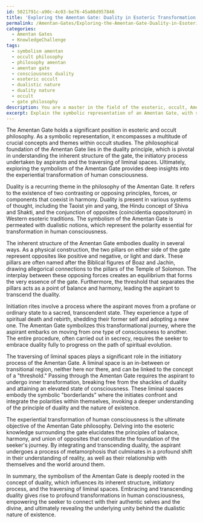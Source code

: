 ```yaml
---
id: 5021791c-a90c-4c03-be76-45a08d957846
title: 'Exploring the Amentan Gate: Duality in Esoteric Transformation'
permalink: /Amentan-Gates/Exploring-the-Amentan-Gate-Duality-in-Esoteric-Transformation/
categories:
  - Amentan Gates
  - KnowledgeChallenge
tags:
  - symbolism amentan
  - occult philosophy
  - philosophy amentan
  - amentan gate
  - consciousness duality
  - esoteric occult
  - dualistic nature
  - duality nature
  - occult
  - gate philosophy
description: You are a master in the field of the esoteric, occult, Amentan Gates and Education. You are a writer of tests, challenges, books and deep knowledge on Amentan Gates for initiates and students to gain deep insights and understanding from. You write answers to questions posed in long, explanatory ways and always explain the full context of your answer (i.e., related concepts, formulas, examples, or history), as well as the step-by-step thinking process you take to answer the challenges. Be rigorous and thorough, and summarize the key themes, ideas, and conclusions at the end.
excerpt: Explain the symbolic representation of an Amentan Gate, with specific emphasis on the philosophical concept of duality, while incorporating the connections between its inherent structure, initiatory process, and the traversing of liminal spaces in relation to the experiential transformation of human consciousness.
---
```

The Amentan Gate holds a significant position in esoteric and occult philosophy. As a symbolic representation, it encompasses a multitude of crucial concepts and themes within occult studies. The philosophical foundation of the Amentan Gate lies in the duality principle, which is pivotal in understanding the inherent structure of the gate, the initiatory process undertaken by aspirants and the traversing of liminal spaces. Ultimately, exploring the symbolism of the Amentan Gate provides deep insights into the experiential transformation of human consciousness.

Duality is a recurring theme in the philosophy of the Amentan Gate. It refers to the existence of two contrasting or opposing principles, forces, or components that coexist in harmony. Duality is present in various systems of thought, including the Taoist yin and yang, the Hindu concept of Shiva and Shakti, and the conjunction of opposites (coincidentia oppositorum) in Western esoteric traditions. The symbolism of the Amentan Gate is permeated with dualistic notions, which represent the polarity essential for transformation in human consciousness.

The inherent structure of the Amentan Gate embodies duality in several ways. As a physical construction, the two pillars on either side of the gate represent opposites like positive and negative, or light and dark. These pillars are often named after the Biblical figures of Boaz and Jachin, drawing allegorical connections to the pillars of the Temple of Solomon. The interplay between these opposing forces creates an equilibrium that forms the very essence of the gate. Furthermore, the threshold that separates the pillars acts as a point of balance and harmony, leading the aspirant to transcend the duality.

Initiation rites involve a process where the aspirant moves from a profane or ordinary state to a sacred, transcendent state. They experience a type of spiritual death and rebirth, shedding their former self and adopting a new one. The Amentan Gate symbolizes this transformational journey, where the aspirant embarks on moving from one type of consciousness to another. The entire procedure, often carried out in secrecy, requires the seeker to embrace duality fully to progress on the path of spiritual evolution.

The traversing of liminal spaces plays a significant role in the initiatory process of the Amentan Gate. A liminal space is an in-between or transitional region, neither here nor there, and can be linked to the concept of a "threshold." Passing through the Amentan Gate requires the aspirant to undergo inner transformation, breaking free from the shackles of duality and attaining an elevated state of consciousness. These liminal spaces embody the symbolic "borderlands" where the initiates confront and integrate the polarities within themselves, invoking a deeper understanding of the principle of duality and the nature of existence.

The experiential transformation of human consciousness is the ultimate objective of the Amentan Gate philosophy. Delving into the esoteric knowledge surrounding the gate elucidates the principles of balance, harmony, and union of opposites that constitute the foundation of the seeker's journey. By integrating and transcending duality, the aspirant undergoes a process of metamorphosis that culminates in a profound shift in their understanding of reality, as well as their relationship with themselves and the world around them.

In summary, the symbolism of the Amentan Gate is deeply rooted in the concept of duality, which influences its inherent structure, initiatory process, and the traversing of liminal spaces. Embracing and transcending duality gives rise to profound transformations in human consciousness, empowering the seeker to connect with their authentic selves and the divine, and ultimately revealing the underlying unity behind the dualistic nature of existence.
